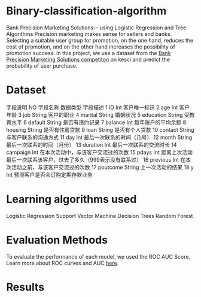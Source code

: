 # Binary-classification-algorithm
Bank Precision Marketing Solutions-- using Logistic Regression and Tree Algorithms
Precision marketing makes sense for sellers and banks. Selecting a suitable user group for promotion, on the one hand, reduces the cost of promotion, and on the other hand increases the possibility of promotion success. In this project, we use a dataset from the [Bank Precision Marketing Solutions competiton](https://www.kesci.com/home/competition/5c234c6626ba91002bfdfdd3/content/0) on kesci and predict the probability of user purchase.
# Dataset
字段说明
NO	字段名称	 数据类型	  字段描述
1	    ID	      Int	     客户唯一标识
2	    age	      Int	     客户年龄
3	    job	      String	 客户的职业
4	   marital	  String   婚姻状况
5	  education	  String	 受教育水平
6	   default	  String	 是否有违约记录
7	   balance	  Int	     每年账户的平均余额
8	   housing	  String	 是否有住房贷款
9	    loan	    String	 是否有个人贷款
10	 contact	  String	 与客户联系的沟通方式
11	   day	    Int	     最后一次联系的时间（几号）
12	  month	    String	 最后一次联系的时间（月份）
13	 duration	  Int	     最后一次联系的交流时长
14	campaign	  Int	     在本次活动中，与该客户交流过的次数
15	  pdays	    Int	     距离上次活动最后一次联系该客户，过去了多久（999表示没有联系过）
16	previous	  Int	     在本次活动之前，与该客户交流过的次数
17	poutcome	  String	 上一次活动的结果
18	   y	      Int	     预测客户是否会订购定期存款业务
# Learning algorithms used
Logistic Regression
Support Vector Machine
Decision Trees
Random Forest
# Evaluation Methods
To evaluate the performance of each model, we used the ROC AUC Score. Learn more about ROC curves and AUC [here](https://www.dataschool.io/roc-curves-and-auc-explained/).
# Results

